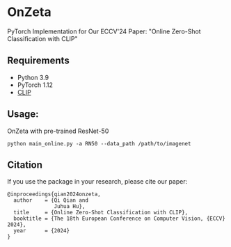 # OnZeta
PyTorch Implementation for Our ECCV'24 Paper: "Online Zero-Shot Classification with CLIP"

## Requirements
* Python 3.9
* PyTorch 1.12
* [CLIP](https://github.com/openai/CLIP)

## Usage:
OnZeta with pre-trained ResNet-50
```
python main_online.py -a RN50 --data_path /path/to/imagenet
```

## Citation
If you use the package in your research, please cite our paper:
```
@inproceedings{qian2024onzeta,
  author    = {Qi Qian and
               Juhua Hu},
  title     = {Online Zero-Shot Classification with CLIP},
  booktitle = {The 18th European Conference on Computer Vision, {ECCV} 2024},
  year      = {2024}
}
